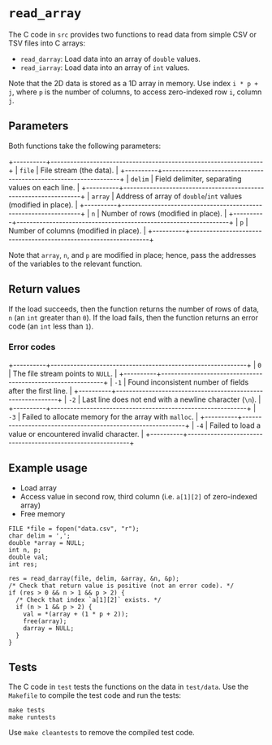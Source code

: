 # `read_array`

The C code in `src` provides two functions to read data from simple CSV or TSV files into C arrays:

- `read_darray`: Load data into an array of `double` values.
- `read_iarray`: Load data into an array of `int` values.

Note that the 2D data is stored as a 1D array in memory.
Use index `i * p + j`, where `p` is the number of columns, to access zero-indexed row `i`, column `j`.

## Parameters

Both functions take the following parameters:

+----------+-----------------------------------------------------------------+
| `file`   | File stream (the data).                                         |
+----------+-----------------------------------------------------------------+
| `delim`  | Field delimiter, separating values on each line.                |
+----------+-----------------------------------------------------------------+
| `array`  | Address of array of `double`/`int` values (modified in place).  |
+----------+-----------------------------------------------------------------+
| `n`      | Number of rows (modified in place).                             |
+----------+-----------------------------------------------------------------+
| `p`      | Number of columns (modified in place).                          |
+----------+-----------------------------------------------------------------+

Note that `array`, `n`, and `p` are modified in place;
hence, pass the addresses of the variables to the relevant function.

## Return values

If the load succeeds, then the function returns the number of rows of data, `n` (an `int` greater than `0`).
If the load fails, then the function returns an error code (an `int` less than `1`).

### Error codes

+----------+------------------------------------------------------------+
| `0`      | The file stream points to `NULL`.                          |
+----------+------------------------------------------------------------+
| `-1`     | Found inconsistent number of fields after the first line.  |
+----------+------------------------------------------------------------+
| `-2`     | Last line does not end with a newline character (`\n`).    |
+----------+------------------------------------------------------------+
| `-3`     | Failed to allocate memory for the array with `malloc`.     |
+----------+------------------------------------------------------------+
| `-4`     | Failed to load a value or encountered invalid character.   |
+----------+------------------------------------------------------------+

## Example usage

- Load array
- Access value in second row, third column (i.e. `a[1][2]` of zero-indexed array)
- Free memory

```
FILE *file = fopen("data.csv", "r");
char delim = ',';
double *array = NULL;
int n, p;
double val;
int res;

res = read_darray(file, delim, &array, &n, &p);
/* Check that return value is positive (not an error code). */
if (res > 0 && n > 1 && p > 2) {
  /* Check that index `a[1][2]` exists. */
  if (n > 1 && p > 2) {
    val = *(array + (1 * p + 2));
    free(array);
    darray = NULL;
  }
}
```

## Tests

The C code in `test` tests the functions on the data in `test/data`.
Use the `Makefile` to compile the test code and run the tests:

```
make tests
make runtests
```

Use `make cleantests` to remove the compiled test code.

